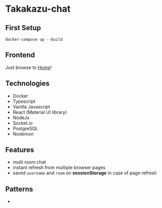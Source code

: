 # Takakazu-chat

## First Setup 
```shell
docker-compose up --build
```

## Frontend
Just browse to [Home](http://localhost:3000)!

## Technologies
- Docker
- Typescript
- Vanilla Javascript
- React (Material UI library)
- NodeJs
- Socket.io 
- PostgreSQL
- Nodemon

## Features
- multi room chat
- instant refresh from multiple browser pages
- saved `username` and `room` on **sessionStorage** in case of page refresh


## Patterns
- 
